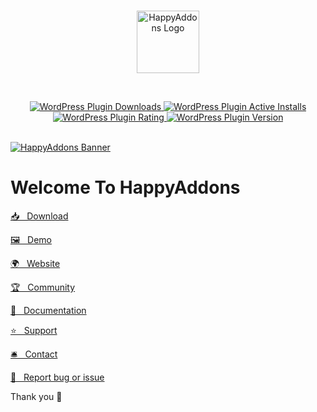 <br/>
<p align="center">
    <a href="https://happyaddons.com/" target="_blank">
        <img width="100" src="https://ps.w.org/happy-elementor-addons/assets/icon-256x256.png" alt="HappyAddons Logo">
    </a>
</p>

<br/>
<p align="center">
    <a href="https://downloads.wordpress.org/plugin/happy-elementor-addons.zip" target="_blank">
        <img alt="WordPress Plugin Downloads" src="https://img.shields.io/wordpress/plugin/dw/happy-elementor-addons?style=for-the-badge">
    </a>
    <a href="https://downloads.wordpress.org/plugin/happy-elementor-addons.zip" target="_blank">
        <img alt="WordPress Plugin Active Installs" src="https://img.shields.io/wordpress/plugin/installs/happy-elementor-addons?style=for-the-badge">
    </a>
    <a href="https://wordpress.org/support/plugin/happy-elementor-addons/reviews/?filter=5" target="_blank">
        <img alt="WordPress Plugin Rating" src="https://img.shields.io/wordpress/plugin/stars/happy-elementor-addons?style=for-the-badge">
    </a>
    <a href="https://wordpress.org/plugins/happy-elementor-addons/" target="_blank">
        <img alt="WordPress Plugin Version" src="https://img.shields.io/wordpress/plugin/v/happy-elementor-addons?color=%23e04d8b&label=HappyAddons&style=for-the-badge">
    </a>
</p>
<br/>

<a href="https://happyaddons.com/" target="_blank">
    <img src="https://ps.w.org/happy-elementor-addons/assets/banner-1544x500.jpg" alt="HappyAddons Banner">
</a>

# Welcome To HappyAddons

[📥 &nbsp; Download](https://downloads.wordpress.org/plugin/happy-elementor-addons.zip)

[🖼 &nbsp; Demo](https://demo.happyaddons.com/)

[🌍 &nbsp; Website](https://happyaddons.com/)

[🏆 &nbsp; Community](https://www.facebook.com/groups/HappyAddonsCommunity)

[📜 &nbsp; Documentation](https://happyaddons.com/docs/)

[⭐️ &nbsp; Support](https://happyaddons.com/happy-support/)

[🛎 &nbsp; Contact](https://happyaddons.com/contact-us/)

[🐞 &nbsp; Report bug or issue](https://github.com/weDevsOfficial/happy-elementor-addons/issues)

Thank you 🙏
